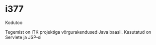 # i377
Kodutoo 

Tegemist on ITK projektiga võrgurakendused Java baasil.
Kasutatud on Servlete ja JSP-si
